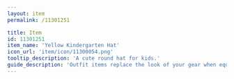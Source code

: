 ```yaml
---
layout: item
permalink: /11301251

title: Item
id: 11301251
item_name: 'Yellow Kindergarten Hat'
icon_url: 'item/icon/11300054.png'
tooltip_description: 'A cute round hat for kids.'
guide_description: 'Outfit items replace the look of your gear when equipped.'
---
```

